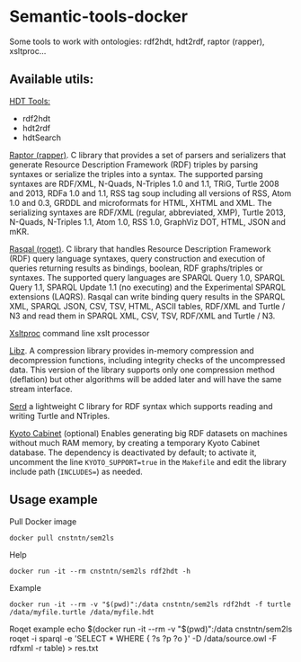 # Semantic-tools-docker
Some tools to work with ontologies: rdf2hdt, hdt2rdf, raptor (rapper), xsltproc...

## Available utils:  
[HDT Tools:](https://github.com/rdfhdt/hdt-cpp "HDT Tools")  

- rdf2hdt  
- hdt2rdf  
- hdtSearch  

[Raptor (rapper)](http://librdf.org/raptor/rapper.html "rapper"). C library that provides a set of parsers and serializers that generate Resource Description Framework (RDF) triples by parsing syntaxes or serialize the triples into a syntax. The supported parsing syntaxes are RDF/XML, N-Quads, N-Triples 1.0 and 1.1, TRiG, Turtle 2008 and 2013, RDFa 1.0 and 1.1, RSS tag soup including all versions of RSS, Atom 1.0 and 0.3, GRDDL and microformats for HTML, XHTML and XML. The serializing syntaxes are RDF/XML (regular, abbreviated, XMP), Turtle 2013, N-Quads, N-Triples 1.1, Atom 1.0, RSS 1.0, GraphViz DOT, HTML, JSON and mKR.
    
[Rasqal (roqet)](http://librdf.org/rasqal/roqet.html "roqet"). C library that handles Resource Description Framework (RDF) query language syntaxes, query construction and execution of queries returning results as bindings, boolean, RDF graphs/triples or syntaxes. The supported query languages are SPARQL Query 1.0, SPARQL Query 1.1, SPARQL Update 1.1 (no executing) and the Experimental SPARQL extensions (LAQRS). Rasqal can write binding query results in the SPARQL XML, SPARQL JSON, CSV, TSV, HTML, ASCII tables, RDF/XML and Turtle / N3 and read them in SPARQL XML, CSV, TSV, RDF/XML and Turtle / N3.
    
[Xsltproc](http://xmlsoft.org/XSLT/xsltproc.html 'xsltproc') command line xslt processor  

[Libz](http://www.zlib.net "libz"). A compression library provides in-memory compression and decompression functions, including integrity checks of the uncompressed data. This version of the library supports only one compression method (deflation) but other algorithms will be added later and will have the same stream interface.  

[Serd](http://drobilla.net/software/serd "Serd") a lightweight C library for RDF syntax which supports reading and writing Turtle and NTriples.  

[Kyoto Cabinet](http://fallabs.com/kyotocabinet/) (optional) Enables generating big RDF datasets on machines without much RAM memory, by creating a temporary Kyoto Cabinet database. The dependency is deactivated by default; to activate it, uncomment the line `KYOTO_SUPPORT=true` in the `Makefile` and edit the library include path (`INCLUDES=`) as needed.  

## Usage example

Pull Docker image  

    docker pull cnstntn/sem2ls  

Help  

    docker run -it --rm cnstntn/sem2ls rdf2hdt -h

Example  

    docker run -it --rm -v "$(pwd)":/data cnstntn/sem2ls rdf2hdt -f turtle /data/myfile.turtle /data/myfile.hdt

Roqet example
    echo $(docker run -it --rm -v "$(pwd)":/data cnstntn/sem2ls roqet -i sparql -e 'SELECT * WHERE { ?s ?p ?o }' -D /data/source.owl -F rdfxml -r table) > res.txt

